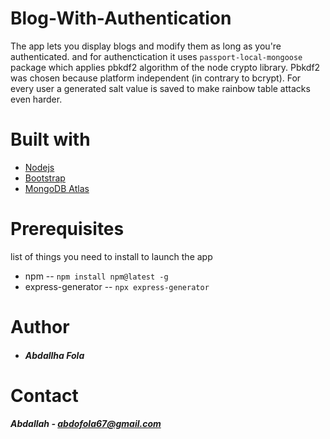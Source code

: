 # Blog-With-Authentication
The app lets you display blogs and modify them as long as you're  authenticated. and for authenctication it uses `passport-local-mongoose` package which applies pbkdf2 algorithm of the node crypto library. Pbkdf2 was chosen because platform independent (in contrary to bcrypt). For every user a generated salt value is saved to make rainbow table attacks even harder.
# Built with
- [Nodejs](https://nodejs.org/)
- [Bootstrap](https://getbootstrap.com/)
- [MongoDB Atlas](https://www.mongodb.com/cloud)
# Prerequisites
list of things you need to install to launch the app
- npm -- `npm install npm@latest -g`
- express-generator -- `npx express-generator `
# Author
- ##### Abdallha Fola
# Contact
##### Abdallah - abdofola67@gmail.com

